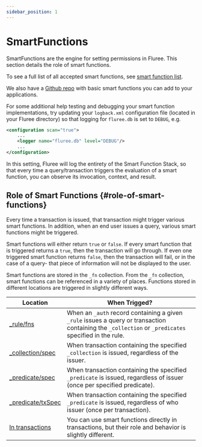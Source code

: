 ```yaml
---
sidebar_position: 1
---
```


# SmartFunctions

SmartFunctions are the engine for setting permissions in Fluree. This section details the role of smart functions.

To see a full list of all accepted smart functions, see [smart function list](/overview/schema/smartfunctions.mdx#universal-functions).

We also have a [Github repo](https://github.com/fluree/smart-function-library) with basic smart functions you can add to your applications.

For some additional help testing and debugging your smart function implementations, try updating your `logback.xml` configuration file (located in your Fluree directory) so that logging for `fluree.db` is set to `DEBUG`, e.g.

```xml
<configuration scan="true">
    ...
    <logger name="fluree.db" level="DEBUG"/>
    ...
</configuration>
```

In this setting, Fluree will log the entirety of the Smart Function Stack, so that every time a query/transaction triggers the evaluation of a smart function, you can observe its invocation, context, and result.

## Role of Smart Functions {#role-of-smart-functions}

Every time a transaction is issued, that transaction might trigger various smart functions. In addition, when an end user issues a query, various smart functions might be triggered.

Smart functions will either return `true` or `false`. If every smart function that is triggered returns a `true`, then the transaction will go through. If even one triggered smart function returns `false`, then the transaction will fail, or in the case of a query- that piece of information will not be displayed to the user.

Smart functions are stored in the `_fn` collection. From the `_fn` collection, smart functions can be referenced in a variety of places. Functions stored in different locations are triggered in slightly different ways.

Location | When Trigged?
-- | --
[_rule/fns](concepts/smart-functions/rules.md) | When an `_auth` record containing a given `_rule` issues a query or transaction containing the `_collection` or `_predicates` specified in the rule.
[_collection/spec](concepts/smart-functions/collection_spec.mdx) | When transaction containing the specified `_collection` is issued, regardless of the issuer.
[_predicate/spec](concepts/smart-functions/predicate_spec.mdx) | When transaction containing the specified `_predicate` is issued, regardless of issuer (once per specified predicate).
[_predicate/txSpec](concepts/smart-functions/predicate_tx_spec.md) | When transaction containing the specified `_predicate` is issued, regardless of who issuer (once per transaction).
[In transactions](concepts/smart-functions/fns_in_txs.mdx) | You can use smart functions directly in transactions, but their role and behavior is slightly different.
